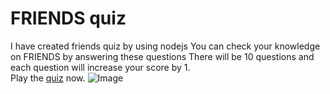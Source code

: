 # FRIENDS quiz
I have created friends quiz by using nodejs 
You can check your knowledge on FRIENDS by answering these questions
There will be 10 questions and each question will increase your score by 1.  
Play the [quiz](https://replit.com/@ZunedAalim/end-game?embed=1&output=1) now.
![Image](https://w7.pngwing.com/pngs/289/471/png-transparent-phoebe-buffay-rachel-green-ross-geller-television-show-friends-tv-show-television-team-social-group.png)